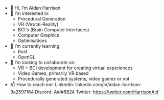 - 👋 Hi, I’m Aidan Harrison
- 👀 I’m interested in:
  - Procedural Generation
  - VR (Virutal-Reality)
  - BCI's (Brain Computer Interfaces)
  - Computer Graphics
  - Optimisations
- 🌱 I’m currently learning:
  - Rust
  - OpenGL
- 💞️ I’m looking to collaborate on:
  - VR + BCI development for creating virtual experiences
  - Video Games, primarily VR based
  - Procedurally generated systems, video games or not
- 📫 How to reach me:
  LinkedIn: linkedin.com/in/aidan-harrison-9a2597164
  Discord: Aid#6824
  Twitter: https://twitter.com/HarrisonAid
